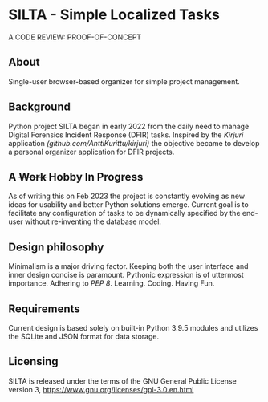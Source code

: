 # SILTA - Simple Localized Tasks
A CODE REVIEW: PROOF-OF-CONCEPT
## About
Single-user browser-based organizer for simple project management.

## Background
Python project SILTA began in early 2022 from the daily need to manage Digital Forensics Incident Response (DFIR) tasks. Inspired by the *Kirjuri* application *(github.com/AnttiKurittu/kirjuri)* the objective became to develop a personal organizer application for DFIR projects.

## A ~~Work~~ Hobby In Progress
As of writing this on Feb 2023 the project is constantly evolving as new ideas for usability and better Python solutions emerge. Current goal is to facilitate any configuration of tasks to be dynamically specified by the end-user without re-inventing the database model.

## Design philosophy
Minimalism is a major driving factor. Keeping both the user interface and inner design concise is paramount. Pythonic expression is of uttermost importance. Adhering to *PEP 8*. Learning. Coding. Having Fun.

## Requirements
Current design is based solely on built-in Python 3.9.5 modules and utilizes the SQLite and JSON format for data storage.

## Licensing
SILTA is released under the terms of the GNU General Public License version 3, https://www.gnu.org/licenses/gpl-3.0.en.html
